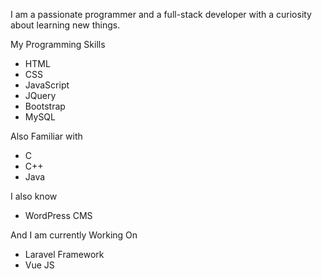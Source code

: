 I am a passionate programmer and a full-stack developer with a curiosity about learning new things.
 
My Programming Skills
* HTML
* CSS
* JavaScript
* JQuery
* Bootstrap
* MySQL
 
Also Familiar with
* C
* C++
* Java
 
I also know
 
* WordPress CMS

 
 
 
And I am currently Working On
* Laravel Framework
* Vue JS
 

